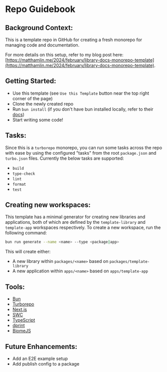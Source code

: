 # Repo Guidebook

## Background Context:

This is a template repo in GitHub for creating a fresh monorepo for managing code and documentation.

For more details on this setup, refer to my blog post here: [https://matthamlin.me/2024/february/library-docs-monorepo-template](https://matthamlin.me/2024/february/library-docs-monorepo-template).

## Getting Started:

- Use this template (see `Use this Template` button near the top right corner of the page)
- Clone the newly created repo
- Run `bun install` (if you don't have bun installed locally, refer to their [docs](https://bun.sh))
- Start writing some code!

## Tasks:

Since this is a `turborepo` monorepo, you can run some tasks across the repo with ease by using the configured "tasks" from the root `package.json` and `turbo.json` files. Currently the below tasks are supported:

- `build`
- `type-check`
- `lint`
- `format`
- `test`

## Creating new workspaces:

This template has a minimal generator for creating new libraries and applications, both of which are defined by the `template-library` and `template-app` workspaces respectively. To create a new workspace, run the following command:

```sh
bun run generate --name <name> --type <package|app>
```

This will create either:

- A new library within `packages/<name>` based on `packages/template-library`
- A new application within `apps/<name>` based on `apps/template-app`

## Tools:

- [Bun](https://bun.sh)
- [Turborepo](https://turbo.dev/repo/docs)
- [Next.js](https://nextjs.org)
- [SWC](https://swc.rs/)
- [TypeScript](https://www.typescriptlang.org/docs/)
- [dprint](https://www.typescriptlang.org/docs/)
- [BiomeJS](https://biomejs.dev/)

## Future Enhancements:

- Add an E2E example setup
- Add publish config to a package
